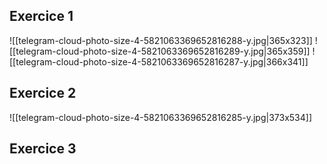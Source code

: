 ## Exercice 1

![[telegram-cloud-photo-size-4-5821063369652816288-y.jpg|365x323]]
![[telegram-cloud-photo-size-4-5821063369652816289-y.jpg|365x359]]
![[telegram-cloud-photo-size-4-5821063369652816287-y.jpg|366x341]]

## Exercice 2

![[telegram-cloud-photo-size-4-5821063369652816285-y.jpg|373x534]]

## Exercice 3

